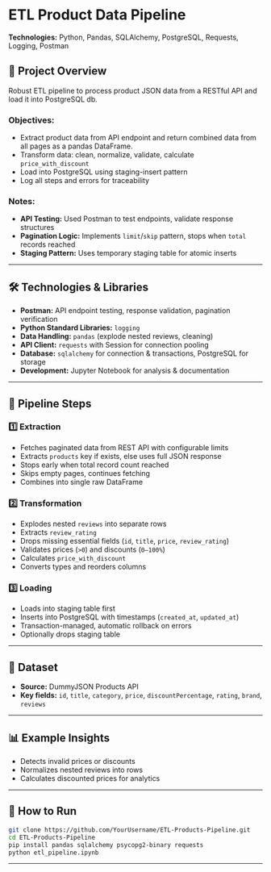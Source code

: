# ETL Product Data Pipeline

**Technologies:** Python, Pandas, SQLAlchemy, PostgreSQL, Requests, Logging, Postman

## 📌 Project Overview
Robust ETL pipeline to process product JSON data from a RESTful API and load it into PostgreSQL db.

### Objectives:
* Extract product data from API endpoint and return combined data from all pages as a pandas DataFrame.
* Transform data: clean, normalize, validate, calculate `price_with_discount`
* Load into PostgreSQL using staging-insert pattern
* Log all steps and errors for traceability

### Notes:
* **API Testing:** Used Postman to test endpoints, validate response structures
* **Pagination Logic:** Implements `limit`/`skip` pattern, stops when `total` records reached
* **Staging Pattern:** Uses temporary staging table for atomic inserts

---

## 🛠️ Technologies & Libraries
* **Postman:** API endpoint testing, response validation, pagination verification
* **Python Standard Libraries:** `logging`
* **Data Handling:** `pandas` (explode nested reviews, cleaning)
* **API Client:** `requests` with Session for connection pooling
* **Database:** `sqlalchemy` for connection & transactions, PostgreSQL for storage
* **Development:** Jupyter Notebook for analysis & documentation

---

## 🔧 Pipeline Steps

### 1️⃣ Extraction
* Fetches paginated data from REST API with configurable limits
* Extracts `products` key if exists, else uses full JSON response
* Stops early when total record count reached
* Skips empty pages, continues fetching
* Combines into single raw DataFrame

### 2️⃣ Transformation
* Explodes nested `reviews` into separate rows
* Extracts `review_rating`
* Drops missing essential fields (`id`, `title`, `price`, `review_rating`)
* Validates prices (`>0`) and discounts (`0–100%`)
* Calculates `price_with_discount`
* Converts types and reorders columns

### 3️⃣ Loading
* Loads into staging table first
* Inserts into PostgreSQL with timestamps (`created_at`, `updated_at`)
* Transaction-managed, automatic rollback on errors
* Optionally drops staging table

---

## 📂 Dataset

* **Source:** DummyJSON Products API
* **Key fields:** `id`, `title`, `category`, `price`, `discountPercentage`, `rating`, `brand`, `reviews`

---

## 📊 Example Insights

* Detects invalid prices or discounts
* Normalizes nested reviews into rows
* Calculates discounted prices for analytics

---

## 🚀 How to Run
```bash
git clone https://github.com/YourUsername/ETL-Products-Pipeline.git
cd ETL-Products-Pipeline
pip install pandas sqlalchemy psycopg2-binary requests
python etl_pipeline.ipynb
```

---
